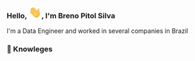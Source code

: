 ### Hello, <img src="Hi.gif" width="29px">, I'm Breno Pitol Silva

I'm a Data Engineer and worked in several companies in Brazil

### **🔭 Knowleges**




